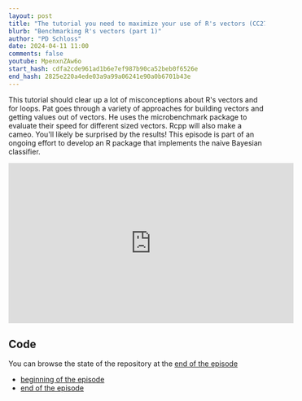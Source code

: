 ```yaml
---
layout: post
title: "The tutorial you need to maximize your use of R's vectors (CC273)"
blurb: "Benchmarking R's vectors (part 1)"
author: "PD Schloss"
date: 2024-04-11 11:00
comments: false
youtube: MpenxnZAw6o
start_hash: cdfa2cde961ad1b6e7ef987b90ca52beb0f6526e
end_hash: 2825e220a4ede03a9a99a06241e90a0b6701b43e
---
```


This tutorial should clear up a lot of misconceptions about R's vectors and for loops. Pat goes through a variety of approaches for building vectors and getting values out of vectors. He uses the microbenchmark package to evaluate their speed for different sized vectors. Rcpp will also make a cameo. You'll likely be surprised by the results! This episode is part of an ongoing effort to develop an R package that implements the naive Bayesian classifier.

<iframe style="margin: 0 auto;display:block;" width="560" height="315" src="https://www.youtube.com/embed/{{ page.youtube }}" frameborder="0" allow="accelerometer; autoplay; encrypted-media; gyroscope; picture-in-picture" allowfullscreen></iframe>

## Code

You can browse the state of the repository at the [end of the episode](https://github.com/riffomonas/phylotyper/tree/{{page.end_hash}})

* [beginning of the episode](https://github.com/riffomonas/drought_index/tree/{{page.start_hash}})
* [end of the episode](https://github.com/riffomonas/drought_index/tree/{{page.end_hash}})
